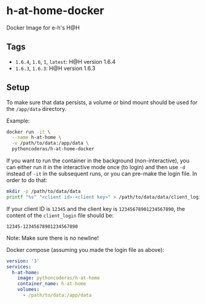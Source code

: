 # h-at-home-docker

Docker Image for e-h's H@H

## Tags

- `1.6.4`, `1.6`, `1`, `latest`: H@H version 1.6.4
- `1.6.3`, `1.6.3`: H@H version 1.6.3

## Setup

To make sure that data persists, a volume or bind mount should be used for the `/app/data` directory.

Example:

```bash
docker run -it \
  --name h-at-home \
  -v /path/to/data:/app/data \
  pythoncoderas/h-at-home-docker
```

If you want to run the container in the background (non-interactive), you can either run it in the interactive mode once (to login) and then use `-d` instead of `-it` in the subsequent runs, or you can pre-make the login file. In order to do that:

```bash
mkdir -p /path/to/data/data
printf "%s" "<client id>-<client key>" > /path/to/data/data/client_login
```

If your client ID is `12345` and the client key is `12345678901234567890`, the content of the `client_login` file should be:

```plaintext
12345-12345678901234567890
```

Note: Make sure there is no newline!

Docker compose (assuming you made the login file as above):

```yaml
version: '3'
services:
  h-at-home:
    image: pythoncoderas/h-at-home
    container_name: h-at-home
    volumes:
      - /path/to/data:/app/data
```
